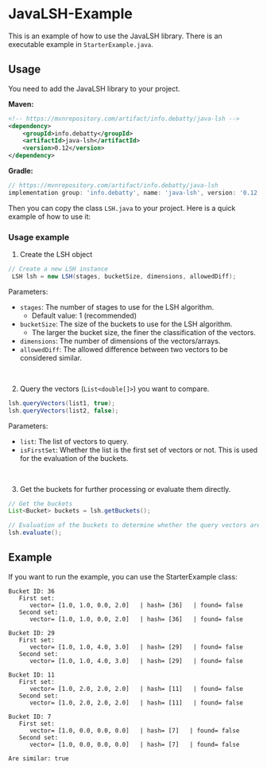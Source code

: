 # JavaLSH-Example

This is an example of how to use the JavaLSH library. There is an executable example in `StarterExample.java`.

## Usage

You need to add the JavaLSH library to your project. 

**Maven:** 
```xml
<!-- https://mvnrepository.com/artifact/info.debatty/java-lsh -->
<dependency>
    <groupId>info.debatty</groupId>
    <artifactId>java-lsh</artifactId>
    <version>0.12</version>
</dependency>
```

**Gradle:**
```gradle
// https://mvnrepository.com/artifact/info.debatty/java-lsh
implementation group: 'info.debatty', name: 'java-lsh', version: '0.12'
```

Then you can copy the class `LSH.java` to your project. Here is a quick example of how to use it:

### Usage example

1. Create the LSH object

```java
// Create a new LSH instance
 LSH lsh = new LSH(stages, bucketSize, dimensions, allowedDiff);
```
Parameters:
- `stages`: The number of stages to use for the LSH algorithm.
  - Default value: 1 (recommended)
- `bucketSize`: The size of the buckets to use for the LSH algorithm.
  - The larger the bucket size, the finer the classification of the vectors.
- `dimensions`: The number of dimensions of the vectors/arrays.
- `allowedDiff`: The allowed difference between two vectors to be considered similar.

<br>

2. Query the vectors (`List<double[]>`) you want to compare.
```java
lsh.queryVectors(list1, true);
lsh.queryVectors(list2, false);
```
Parameters:
- `list`: The list of vectors to query.
- `isFirstSet`: Whether the list is the first set of vectors or not. This is used for the evaluation of the buckets.

<br>

3. Get the buckets for further processing or evaluate them directly.
```java
// Get the buckets
List<Bucket> buckets = lsh.getBuckets();

// Evaluation of the buckets to determine whether the query vectors are similar (true) or not (false)
lsh.evaluate();
```

## Example

If you want to run the example, you can use the StarterExample class:
```
Bucket ID: 36
   First set: 
      vector= [1.0, 1.0, 0.0, 2.0]   | hash= [36]   | found= false
   Second set: 
      vector= [1.0, 1.0, 0.0, 2.0]   | hash= [36]   | found= false

Bucket ID: 29
   First set: 
      vector= [1.0, 1.0, 4.0, 3.0]   | hash= [29]   | found= false
   Second set: 
      vector= [1.0, 1.0, 4.0, 3.0]   | hash= [29]   | found= false

Bucket ID: 11
   First set: 
      vector= [1.0, 2.0, 2.0, 2.0]   | hash= [11]   | found= false
   Second set: 
      vector= [1.0, 2.0, 2.0, 2.0]   | hash= [11]   | found= false

Bucket ID: 7
   First set: 
      vector= [1.0, 0.0, 0.0, 0.0]   | hash= [7]   | found= false
   Second set: 
      vector= [1.0, 0.0, 0.0, 0.0]   | hash= [7]   | found= false

Are similar: true
```
